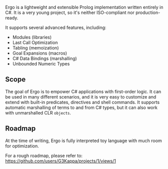 Ergo is a lightweight and extensible Prolog implementation written entirely in C#.
It is a very young project, so it's neither ISO-compliant nor production-ready. 

It supports several advanced features, including:

- Modules (libraries)
- Last Call Optimization
- Tabling (memoization)
- Goal Expansions (macros)
- C# Data Bindings (marshalling)
- Unbounded Numeric Types

## Scope
The goal of Ergo is to empower C# applications with first-order logic.
It can be used in many different scenarios, and it is very easy to customize and extend with built-in predicates, directives and shell commands.
It supports automatic marshalling of terms to and from C# types, but it can also work with unmarshalled CLR `objects`.

## Roadmap
At the time of writing, Ergo is fully interpreted toy language with much room for optimization. 

For a rough roadmap, please refer to: https://github.com/users/G3Kappa/projects/1/views/1

